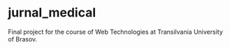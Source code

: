 # jurnal_medical
Final project for the course of Web Technologies at Transilvania University of Brasov. 
